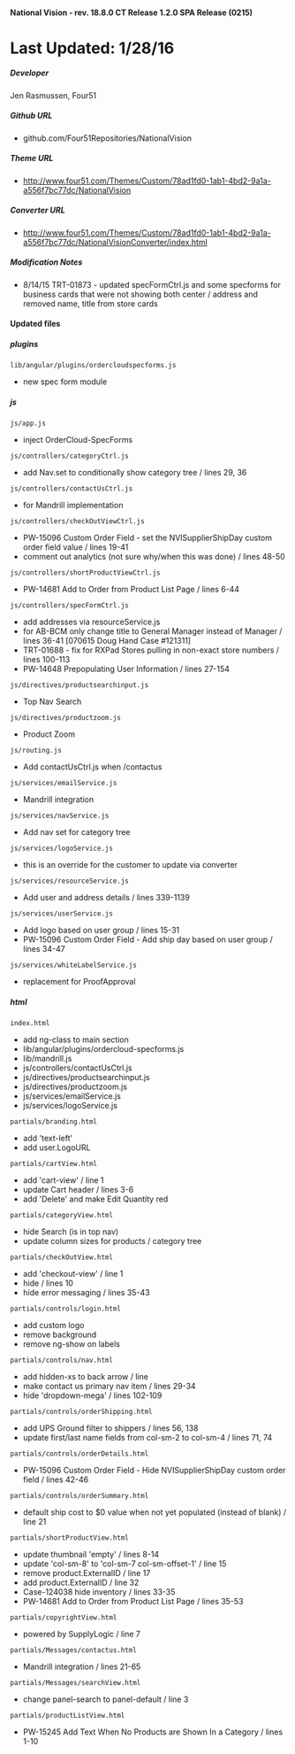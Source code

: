 #### National Vision - rev. 18.8.0 CT Release 1.2.0 SPA Release (0215)
Last Updated: 1/28/16
========
##### Developer 
Jen Rasmussen, Four51

##### Github URL
* github.com/Four51Repositories/NationalVision

##### Theme URL
* http://www.four51.com/Themes/Custom/78ad1fd0-1ab1-4bd2-9a1a-a556f7bc77dc/NationalVision

##### Converter URL
* http://www.four51.com/Themes/Custom/78ad1fd0-1ab1-4bd2-9a1a-a556f7bc77dc/NationalVisionConverter/index.html


##### Modification Notes
* 8/14/15 TRT-01873 - updated specFormCtrl.js and some specforms for business cards that were not showing both center / address and removed name, title from store cards

#### Updated files

##### plugins
`lib/angular/plugins/ordercloudspecforms.js` 
* new spec form module 

##### js
`js/app.js`
* inject OrderCloud-SpecForms

`js/controllers/categoryCtrl.js`
* add Nav.set to conditionally show category tree  / lines 29, 36 

`js/controllers/contactUsCtrl.js`
* for Mandrill implementation

`js/controllers/checkOutViewCtrl.js`
* PW-15096 Custom Order Field - set the NVISupplierShipDay custom order field value / lines 19-41
* comment out analytics (not sure why/when this was done) / lines 48-50

`js/controllers/shortProductViewCtrl.js`
* PW-14681 Add to Order from Product List Page / lines 6-44

`js/controllers/specFormCtrl.js`
* add addresses via resourceService.js
* for AB-BCM only change title to General Manager instead of Manager / lines 36-41 [070615 Doug Hand Case #121311]
* TRT-01688 - fix for RXPad Stores pulling in non-exact store numbers / lines 100-113
* PW-14648 Prepopulating User Information / lines 27-154

`js/directives/productsearchinput.js`
* Top Nav Search

`js/directives/productzoom.js`
* Product Zoom

`js/routing.js`
* Add contactUsCtrl.js when /contactus

`js/services/emailService.js`
* Mandrill integration

`js/services/navService.js`
* Add nav set for category tree

`js/services/logoService.js`
* this is an override for the customer to update via converter

`js/services/resourceService.js`
* Add user and address details / lines 339-1139 

`js/services/userService.js`
* Add logo based on user group / lines 15-31
* PW-15096 Custom Order Field - Add ship day based on user group / lines 34-47

`js/services/whiteLabelService.js`
* replacement for ProofApproval

##### html
`index.html`
* add ng-class to main section
* lib/angular/plugins/ordercloud-specforms.js
* lib/mandrill.js
* js/controllers/contactUsCtrl.js
* js/directives/productsearchinput.js
* js/directives/productzoom.js
* js/services/emailService.js
* js/services/logoService.js

`partials/branding.html`
* add 'text-left' 
* add user.LogoURL

`partials/cartView.html`
* add 'cart-view'  / line 1
* update Cart header / lines 3-6
* add 'Delete' and make Edit Quantity red

`partials/categoryView.html`
* hide Search (is in top nav) 
* update column sizes for products / category tree

`partials/checkOutView.html`
* add 'checkout-view'  / line 1
* hide <orderbilling> / lines 10
* hide error messaging / lines 35-43

`partials/controls/login.html`
* add custom logo
* remove background
* remove ng-show on labels

`partials/controls/nav.html`
* add hidden-xs to back arrow / line
* make contact us primary nav item / lines 29-34
* hide 'dropdown-mega' / lines 102-109

`partials/controls/orderShipping.html`
* add UPS Ground filter to shippers / lines 56, 138
* update first/last name fields from col-sm-2 to col-sm-4 / lines 71, 74

`partials/controls/orderDetails.html`
* PW-15096 Custom Order Field - Hide NVISupplierShipDay custom order field / lines 42-46

`partials/controls/orderSummary.html`
* default ship cost to $0 value when not yet populated (instead of blank) / line 21

`partials/shortProductView.html`
* update thumbnail 'empty' / lines 8-14 
* update 'col-sm-8' to 'col-sm-7 col-sm-offset-1' / line 15
* remove product.ExternalID / line 17
* add product.ExternalID / line 32
* Case-124038 hide inventory / lines 33-35
* PW-14681 Add to Order from Product List Page / lines 35-53

`partials/copyrightView.html`
* powered by SupplyLogic  / line 7

`partials/Messages/contactus.html`
* Mandrill integration / lines 21-65 

`partials/Messages/searchView.html`
* change panel-search to panel-default / line 3 

`partials/productListView.html`
* PW-15245 Add Text When No Products are Shown In a Category / lines 1-10
